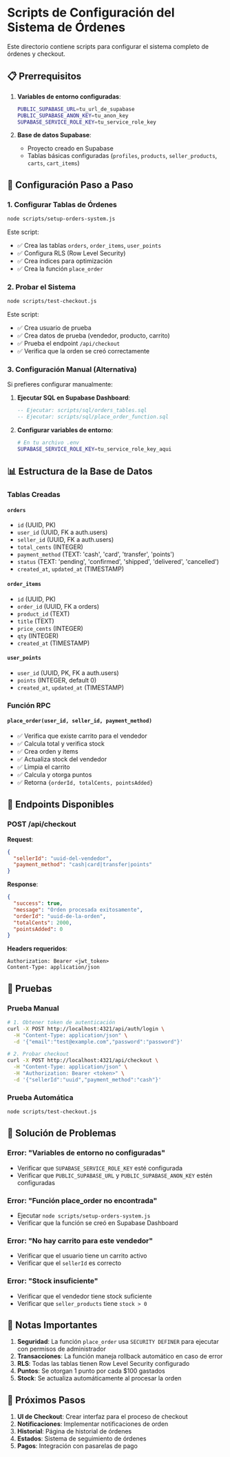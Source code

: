 # Scripts de Configuración del Sistema de Órdenes

Este directorio contiene scripts para configurar el sistema completo de órdenes y checkout.

## 📋 Prerrequisitos

1. **Variables de entorno configuradas**:
   ```bash
   PUBLIC_SUPABASE_URL=tu_url_de_supabase
   PUBLIC_SUPABASE_ANON_KEY=tu_anon_key
   SUPABASE_SERVICE_ROLE_KEY=tu_service_role_key
   ```

2. **Base de datos Supabase**:
   - Proyecto creado en Supabase
   - Tablas básicas configuradas (`profiles`, `products`, `seller_products`, `carts`, `cart_items`)

## 🚀 Configuración Paso a Paso

### 1. Configurar Tablas de Órdenes

```bash
node scripts/setup-orders-system.js
```

Este script:
- ✅ Crea las tablas `orders`, `order_items`, `user_points`
- ✅ Configura RLS (Row Level Security)
- ✅ Crea índices para optimización
- ✅ Crea la función `place_order`

### 2. Probar el Sistema

```bash
node scripts/test-checkout.js
```

Este script:
- ✅ Crea usuario de prueba
- ✅ Crea datos de prueba (vendedor, producto, carrito)
- ✅ Prueba el endpoint `/api/checkout`
- ✅ Verifica que la orden se creó correctamente

### 3. Configuración Manual (Alternativa)

Si prefieres configurar manualmente:

1. **Ejecutar SQL en Supabase Dashboard**:
   ```sql
   -- Ejecutar: scripts/sql/orders_tables.sql
   -- Ejecutar: scripts/sql/place_order_function.sql
   ```

2. **Configurar variables de entorno**:
   ```bash
   # En tu archivo .env
   SUPABASE_SERVICE_ROLE_KEY=tu_service_role_key_aqui
   ```

## 📊 Estructura de la Base de Datos

### Tablas Creadas

#### `orders`
- `id` (UUID, PK)
- `user_id` (UUID, FK a auth.users)
- `seller_id` (UUID, FK a auth.users)
- `total_cents` (INTEGER)
- `payment_method` (TEXT: 'cash', 'card', 'transfer', 'points')
- `status` (TEXT: 'pending', 'confirmed', 'shipped', 'delivered', 'cancelled')
- `created_at`, `updated_at` (TIMESTAMP)

#### `order_items`
- `id` (UUID, PK)
- `order_id` (UUID, FK a orders)
- `product_id` (TEXT)
- `title` (TEXT)
- `price_cents` (INTEGER)
- `qty` (INTEGER)
- `created_at` (TIMESTAMP)

#### `user_points`
- `user_id` (UUID, PK, FK a auth.users)
- `points` (INTEGER, default 0)
- `created_at`, `updated_at` (TIMESTAMP)

### Función RPC

#### `place_order(user_id, seller_id, payment_method)`
- ✅ Verifica que existe carrito para el vendedor
- ✅ Calcula total y verifica stock
- ✅ Crea orden y items
- ✅ Actualiza stock del vendedor
- ✅ Limpia el carrito
- ✅ Calcula y otorga puntos
- ✅ Retorna `{orderId, totalCents, pointsAdded}`

## 🔧 Endpoints Disponibles

### POST /api/checkout

**Request**:
```json
{
  "sellerId": "uuid-del-vendedor",
  "payment_method": "cash|card|transfer|points"
}
```

**Response**:
```json
{
  "success": true,
  "message": "Orden procesada exitosamente",
  "orderId": "uuid-de-la-orden",
  "totalCents": 2000,
  "pointsAdded": 0
}
```

**Headers requeridos**:
```
Authorization: Bearer <jwt_token>
Content-Type: application/json
```

## 🧪 Pruebas

### Prueba Manual

```bash
# 1. Obtener token de autenticación
curl -X POST http://localhost:4321/api/auth/login \
  -H "Content-Type: application/json" \
  -d '{"email":"test@example.com","password":"password"}'

# 2. Probar checkout
curl -X POST http://localhost:4321/api/checkout \
  -H "Content-Type: application/json" \
  -H "Authorization: Bearer <token>" \
  -d '{"sellerId":"uuid","payment_method":"cash"}'
```

### Prueba Automática

```bash
node scripts/test-checkout.js
```

## 🚨 Solución de Problemas

### Error: "Variables de entorno no configuradas"
- Verificar que `SUPABASE_SERVICE_ROLE_KEY` esté configurada
- Verificar que `PUBLIC_SUPABASE_URL` y `PUBLIC_SUPABASE_ANON_KEY` estén configuradas

### Error: "Función place_order no encontrada"
- Ejecutar `node scripts/setup-orders-system.js`
- Verificar que la función se creó en Supabase Dashboard

### Error: "No hay carrito para este vendedor"
- Verificar que el usuario tiene un carrito activo
- Verificar que el `sellerId` es correcto

### Error: "Stock insuficiente"
- Verificar que el vendedor tiene stock suficiente
- Verificar que `seller_products` tiene `stock > 0`

## 📝 Notas Importantes

1. **Seguridad**: La función `place_order` usa `SECURITY DEFINER` para ejecutar con permisos de administrador
2. **Transacciones**: La función maneja rollback automático en caso de error
3. **RLS**: Todas las tablas tienen Row Level Security configurado
4. **Puntos**: Se otorgan 1 punto por cada $100 gastados
5. **Stock**: Se actualiza automáticamente al procesar la orden

## 🔄 Próximos Pasos

1. **UI de Checkout**: Crear interfaz para el proceso de checkout
2. **Notificaciones**: Implementar notificaciones de orden
3. **Historial**: Página de historial de órdenes
4. **Estados**: Sistema de seguimiento de órdenes
5. **Pagos**: Integración con pasarelas de pago

